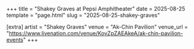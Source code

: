 +++
title = "Shakey Graves at Pepsi Amphitheater"
date = 2025-08-25
template = "page.html"
slug = "2025-08-25-shakey-graves"

[extra]
artist = "Shakey Graves"
venue = "Ak-Chin Pavilion"
venue_url = "https://www.livenation.com/venue/KovZpZAEAkeA/ak-chin-pavilion-events"
+++
